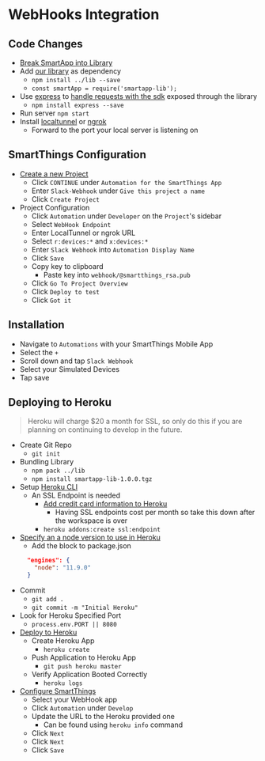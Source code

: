 # WebHooks Integration

## Code Changes
* [Break SmartApp into Library](../README.md)
* Add [our library](../lib/README.md) as dependency
    * `npm install ../lib --save`
    * `const smartApp = require('smartapp-lib');`
* Use [express](https://expressjs.com/) to [handle requests with the sdk](https://github.com/SmartThingsCommunity/smartapp-sdk-nodejs/#running-it-as-a-web-service) exposed through the library
    * `npm install express --save`
* Run server `npm start`
* Install [localtunnel](https://localtunnel.github.io/www/) or [ngrok](https://ngrok.com/download)
    * Forward to the port your local server is listening on

## SmartThings Configuration
* [Create a new Project](https://smartthings.developer.samsung.com/workspace/projects/new)
    * Click `CONTINUE` under `Automation for the SmartThings App`
    * Enter `Slack-Webhook` under `Give this project a name`
    * Click `Create Project`
* Project Configuration
    * Click `Automation` under `Developer` on the `Project`'s sidebar
    * Select `WebHook Endpoint`
    * Enter LocalTunnel or ngrok URL
    * Select `r:devices:*` and `x:devices:*`
    * Enter `Slack Webhook` into `Automation Display Name`
    * Click `Save`
    * Copy key to clipboard
        * Paste key into `webhook/@smartthings_rsa.pub`
    * Click `Go To Project Overview`
    * Click `Deploy to test`
    * Click `Got it`

## Installation
* Navigate to `Automations` with your SmartThings Mobile App
* Select the `+`
* Scroll down and tap `Slack Webhook`
* Select your Simulated Devices
* Tap save

## Deploying to Heroku

>  Heroku will charge $20 a month for SSL, so only do this if you are
planning on continuing to develop in the future.

* Create Git Repo
    * `git init`
* Bundling Library
    * `npm pack ../lib`
    * `npm install smartapp-lib-1.0.0.tgz`
* Setup [Heroku CLI](https://devcenter.heroku.com/articles/getting-started-with-nodejs#set-up)
    * An SSL Endpoint is needed
        * [Add credit card information to Heroku](https://dashboard.heroku.com/account/billing)
            * Having SSL endpoints cost per month so take this down after the workspace is over
        * `heroku addons:create ssl:endpoint`
* [Specify an a node version to use in Heroku](https://devcenter.heroku.com/articles/nodejs-support#specifying-a-node-js-version)
    * Add the block to package.json
    ```json
      "engines": {
        "node": "11.9.0"
      }
    ```
* Commit
    * `git add .`
    * `git commit -m "Initial Heroku"`
* Look for Heroku Specified Port
    * `process.env.PORT || 8080`
* [Deploy to Heroku](https://devcenter.heroku.com/articles/getting-started-with-nodejs#deploy-the-app)
    * Create Heroku App
        * `heroku create`
    * Push Application to Heroku App
        * `git push heroku master`
    * Verify Application Booted Correctly
        * `heroku logs`
* [Configure SmartThings](https://smartthings.developer.samsung.com/workspace/projects)
    * Select your WebHook app
    * Click `Automation` under `Develop`
    * Update the URL to the Heroku provided one
        * Can be found using `heroku info` command
    * Click `Next`
    * Click `Next`
    * Click `Save`
